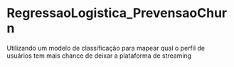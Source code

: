 # RegressaoLogistica_PrevensaoChurn
Utilizando um modelo de classificação para mapear qual o perfil de usuários tem mais chance de deixar a plataforma de streaming
